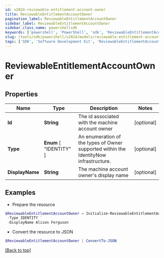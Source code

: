 ```yaml
---
id: v2024-reviewable-entitlement-account-owner
title: ReviewableEntitlementAccountOwner
pagination_label: ReviewableEntitlementAccountOwner
sidebar_label: ReviewableEntitlementAccountOwner
sidebar_class_name: powershellsdk
keywords: ['powershell', 'PowerShell', 'sdk', 'ReviewableEntitlementAccountOwner', 'V2024ReviewableEntitlementAccountOwner'] 
slug: /tools/sdk/powershell/v2024/models/reviewable-entitlement-account-owner
tags: ['SDK', 'Software Development Kit', 'ReviewableEntitlementAccountOwner', 'V2024ReviewableEntitlementAccountOwner']
---
```



# ReviewableEntitlementAccountOwner

## Properties

Name | Type | Description | Notes
------------ | ------------- | ------------- | -------------
**Id** | **String** | The id associated with the machine account owner | [optional] 
**Type** |  **Enum** [  "IDENTITY" ] | An enumeration of the types of Owner supported within the IdentityNow infrastructure. | [optional] 
**DisplayName** | **String** | The machine account owner's display name | [optional] 

## Examples

- Prepare the resource
```powershell
$ReviewableEntitlementAccountOwner = Initialize-ReviewableEntitlementAccountOwner  -Id 2c9180857182305e0171993737eb29e8 `
 -Type IDENTITY `
 -DisplayName Alison Ferguson
```

- Convert the resource to JSON
```powershell
$ReviewableEntitlementAccountOwner | ConvertTo-JSON
```


[[Back to top]](#) 

